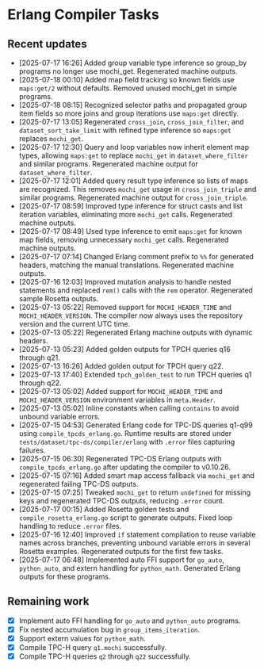 # Erlang Compiler Tasks

## Recent updates
- [2025-07-17 16:26] Added group variable type inference so group_by programs no longer use mochi_get. Regenerated machine outputs.
- [2025-07-18 00:10] Added map field tracking so known fields use `maps:get/2` without defaults. Removed unused mochi_get in simple programs.
- [2025-07-18 08:15] Recognized selector paths and propagated group item fields so more joins and group iterations use `maps:get` directly.
- [2025-07-17 13:05] Regenerated `cross_join`, `cross_join_filter`, and
  `dataset_sort_take_limit` with refined type inference so `maps:get` replaces
  `mochi_get`.
- [2025-07-17 12:30] Query and loop variables now inherit element map types,
  allowing `maps:get` to replace `mochi_get` in `dataset_where_filter` and
  similar programs. Regenerated machine output for `dataset_where_filter`.
- [2025-07-17 12:01] Added query result type inference so lists of maps are
  recognized. This removes `mochi_get` usage in `cross_join_triple` and similar
  programs. Regenerated machine output for `cross_join_triple`.
- [2025-07-17 08:59] Improved type inference for struct casts and list iteration variables, eliminating more `mochi_get` calls. Regenerated machine outputs.
- [2025-07-17 08:49] Used type inference to emit `maps:get` for known map fields,
  removing unnecessary `mochi_get` calls. Regenerated machine outputs.
- [2025-07-17 07:14] Changed Erlang comment prefix to `%%` for generated
  headers, matching the manual translations. Regenerated machine outputs.
- [2025-07-16 12:03] Improved mutation analysis to handle nested statements and
  replaced `rem()` calls with the `rem` operator. Regenerated sample Rosetta
  outputs.
- [2025-07-13 05:22] Removed support for `MOCHI_HEADER_TIME` and
  `MOCHI_HEADER_VERSION`. The compiler now always uses the repository
  version and the current UTC time.
- [2025-07-13 05:22] Regenerated Erlang machine outputs with dynamic headers.
- [2025-07-13 05:23] Added golden outputs for TPCH queries q16 through q21.
- [2025-07-13 16:26] Added golden output for TPCH query q22.
- [2025-07-13 17:40] Extended `tpch_golden_test` to run TPCH queries q1 through q22.
- [2025-07-13 05:02] Added support for `MOCHI_HEADER_TIME` and `MOCHI_HEADER_VERSION` environment variables in `meta.Header`.
- [2025-07-13 05:02] Inline constants when calling `contains` to avoid unbound variable errors.
- [2025-07-15 04:53] Generated Erlang code for TPC-DS queries q1-q99 using
  `compile_tpcds_erlang.go`. Runtime results are stored under
  `tests/dataset/tpc-ds/compiler/erlang` with `.error` files capturing
  failures.
- [2025-07-15 06:30] Regenerated TPC-DS Erlang outputs with `compile_tpcds_erlang.go`
  after updating the compiler to v0.10.26.
- [2025-07-15 07:16] Added smart map access fallback via `mochi_get` and
  regenerated failing TPC-DS outputs.
- [2025-07-15 07:25] Tweaked `mochi_get` to return `undefined` for missing
  keys and regenerated TPC-DS outputs, reducing `.error` count.
- [2025-07-17 00:15] Added Rosetta golden tests and `compile_rosetta_erlang.go`
  script to generate outputs. Fixed loop handling to reduce `.error` files.
- [2025-07-16 12:40] Improved `if` statement compilation to reuse variable names
  across branches, preventing unbound variable errors in several Rosetta
  examples. Regenerated outputs for the first few tasks.
- [2025-07-17 06:48] Implemented auto FFI support for `go_auto`, `python_auto`,
  and extern handling for `python_math`. Generated Erlang outputs for these
  programs.

## Remaining work
- [x] Implement auto FFI handling for `go_auto` and `python_auto` programs.
- [x] Fix nested accumulation bug in `group_items_iteration`.
- [x] Support extern values for `python_math`.
- [x] Compile TPC-H query `q1.mochi` successfully.
- [x] Compile TPC-H queries `q2` through `q22` successfully.
